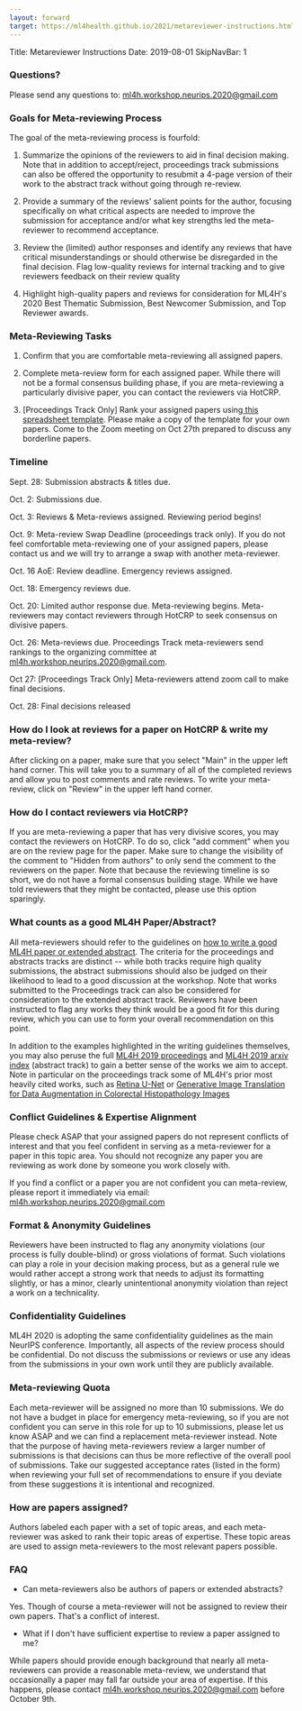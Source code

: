 ```yaml
---
layout: forward
target: https://ml4health.github.io/2021/metareviewer-instructions.html
---
```


Title: Metareviewer Instructions
Date: 2019-08-01
SkipNavBar: 1

### Questions?

Please send any questions to: ml4h.workshop.neurips.2020@gmail.com

### Goals for Meta-reviewing Process

The goal of the meta-reviewing process is fourfold:

1.  Summarize the opinions of the reviewers to aid in final decision making. Note that in addition to accept/reject, proceedings track submissions can also be offered the opportunity to resubmit a 4-page version of their work to the abstract track without going through re-review.

2.  Provide a summary of the reviews' salient points for the author, focusing specifically on what critical aspects are needed to improve the submission for acceptance and/or what key strengths led the meta-reviewer to recommend acceptance.

3.  Review the (limited) author responses and identify any reviews that have critical misunderstandings or should otherwise be disregarded in the final decision. Flag low-quality reviews for internal tracking and to give reviewers feedback on their review quality

4.  Highlight high-quality papers and reviews for consideration for ML4H's 2020 Best Thematic Submission, Best Newcomer Submission, and Top Reviewer awards.

### Meta-Reviewing Tasks

1.  Confirm that you are comfortable meta-reviewing all assigned papers.

2.  Complete meta-review form for each assigned paper. While there will not be a formal consensus building phase, if you are meta-reviewing a particularly divisive paper, you can contact the reviewers via HotCRP.

3.  [Proceedings Track Only] Rank your assigned papers using[ this spreadsheet template](https://docs.google.com/spreadsheets/d/1928LA5502bM3tX9TuhsqybKgvTiNPMOkA8pKOin1Rdc/edit?usp=sharing). Please make a copy of the template for your own papers. Come to the Zoom meeting on Oct 27th prepared to discuss any borderline papers. 

### Timeline

Sept. 28: Submission abstracts & titles due. 

Oct. 2: Submissions due.

Oct. 3: Reviews & Meta-reviews assigned. Reviewing period begins!

Oct. 9: Meta-review Swap Deadline (proceedings track only). If you do not feel comfortable meta-reviewing one of your assigned papers, please contact us and we will try to arrange a swap with another meta-reviewer.

Oct. 16 AoE: Review deadline. Emergency reviews assigned.

Oct. 18: Emergency reviews due.

Oct. 20: Limited author response due. Meta-reviewing begins. Meta-reviewers may contact reviewers through HotCRP to seek consensus on divisive papers.

Oct. 26: Meta-reviews due. Proceedings Track meta-reviewers send rankings to the organizing committee at ml4h.workshop.neurips.2020@gmail.com.

Oct 27: [Proceedings Track Only] Meta-reviewers attend zoom call to make final decisions.

Oct. 28: Final decisions released

### How do I look at reviews for a paper on HotCRP & write my meta-review?

After clicking on a paper, make sure that you select "Main" in the upper left hand corner. This will take you to a summary of all of the completed reviews and allow you to post comments and rate reviews. To write your meta-review, click on "Review" in the upper left hand corner.

### How do I contact reviewers via HotCRP?

If you are meta-reviewing a paper that has very divisive scores, you may contact the reviewers on HotCRP. To do so, click "add comment" when you are on the review page for the paper. Make sure to change the visibility of the comment to "Hidden from authors" to only send the comment to the reviewers on the paper. Note that because the reviewing timeline is so short, we do not have a formal consensus building stage. While we have told reviewers that they might be contacted, please use this option sparingly. 

### What counts as a good ML4H Paper/Abstract?

All meta-reviewers should refer to the guidelines on [how to write a good ML4H paper or extended abstract](https://ml4health.github.io/2020/pages/writing-guidelines.html). The criteria for the proceedings and abstracts tracks are distinct -- while both tracks require high quality submissions, the abstract submissions should also be judged on their likelihood to lead to a good discussion at the workshop. Note that works submitted to the Proceedings track can also be considered for consideration to the extended abstract track. Reviewers have been instructed to flag any works they think would be a good fit for this during review, which you can use to form your overall recommendation on this point.

In addition to the examples highlighted in the writing guidelines themselves, you may also peruse the full [ML4H 2019 proceedings](http://proceedings.mlr.press/v116/) and [ML4H 2019 arxiv index](https://arxiv.org/html/2002.01584) (abstract track) to gain a better sense of the works we aim to accept. Note in particular on the proceedings track some of ML4H's prior most heavily cited works, such as [Retina U-Net](http://proceedings.mlr.press/v116/jaeger20a.html) or [Generative Image Translation for Data Augmentation in Colorectal Histopathology Images](http://proceedings.mlr.press/v116/wei20a.html)

### Conflict Guidelines & Expertise Alignment

Please check ASAP that your assigned papers do not represent conflicts of interest and that you feel confident in serving as a meta-reviewer for a paper in this topic area. You should not recognize any paper you are reviewing as work done by someone you work closely with.

If you find a conflict or a paper you are not confident you can meta-review, please report it immediately via email: <ml4h.workshop.neurips.2020@gmail.com>

### Format & Anonymity Guidelines

Reviewers have been instructed to flag any anonymity violations (our process is fully double-blind) or gross violations of format. Such violations can play a role in your decision making process, but as a general rule we would rather accept a strong work that needs to adjust its formatting slightly, or has a minor, clearly unintentional anonymity violation than reject a work on a technicality.

### Confidentiality Guidelines

ML4H 2020 is adopting the same confidentiality guidelines as the main NeurIPS conference. Importantly, all aspects of the review process should be confidential. Do not discuss the submissions or reviews or use any ideas from the submissions in your own work until they are publicly available.

### Meta-reviewing Quota

Each meta-reviewer will be assigned no more than 10 submissions. We do not have a budget in place for emergency meta-reviewing, so if you are not confident you can serve in this role for up to 10 submissions, please let us know ASAP and we can find a replacement meta-reviewer instead. Note that the purpose of having meta-reviewers review a larger number of submissions is that decisions can thus be more reflective of the overall pool of submissions. Take our suggested acceptance rates (listed in the form) when reviewing your full set of recommendations to ensure if you deviate from these suggestions it is intentional and recognized.

### How are papers assigned?

Authors labeled each paper with a set of topic areas, and each meta-reviewer was asked to rank their topic areas of expertise. These topic areas are used to assign meta-reviewers to the most relevant papers possible.

### FAQ

-   Can meta-reviewers also be authors of papers or extended abstracts?

Yes. Though of course a meta-reviewer will not be assigned to review their own papers. That's a conflict of interest.

-   What if I don't have sufficient expertise to review a paper assigned to me?

While papers should provide enough background that nearly all meta-reviewers can provide a reasonable meta-review, we understand that occasionally a paper may fall far outside your area of expertise. If this happens, please contact ml4h.workshop.neurips.2020@gmail.com before October 9th.
